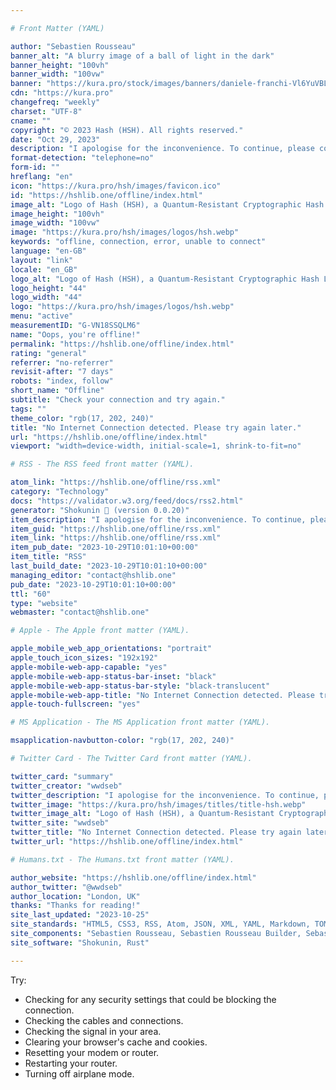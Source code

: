 ```yaml
---

# Front Matter (YAML)

author: "Sebastien Rousseau"
banner_alt: "A blurry image of a ball of light in the dark"
banner_height: "100vh"
banner_width: "100vw"
banner: "https://kura.pro/stock/images/banners/daniele-franchi-Vl6YuVBLEys.webp"
cdn: "https://kura.pro"
changefreq: "weekly"
charset: "UTF-8"
cname: ""
copyright: "© 2023 Hash (HSH). All rights reserved."
date: "Oct 29, 2023"
description: "I apologise for the inconvenience. To continue, please connect to a Wi-Fi network or enable cellular data"
format-detection: "telephone=no"
form-id: ""
hreflang: "en"
icon: "https://kura.pro/hsh/images/favicon.ico"
id: "https://hshlib.one/offline/index.html"
image_alt: "Logo of Hash (HSH), a Quantum-Resistant Cryptographic Hash Library"
image_height: "100vh"
image_width: "100vw"
image: "https://kura.pro/hsh/images/logos/hsh.webp"
keywords: "offline, connection, error, unable to connect"
language: "en-GB"
layout: "link"
locale: "en_GB"
logo_alt: "Logo of Hash (HSH), a Quantum-Resistant Cryptographic Hash Library"
logo_height: "44"
logo_width: "44"
logo: "https://kura.pro/hsh/images/logos/hsh.webp"
menu: "active"
measurementID: "G-VN18SSQLM6"
name: "Oops, you're offline!"
permalink: "https://hshlib.one/offline/index.html"
rating: "general"
referrer: "no-referrer"
revisit-after: "7 days"
robots: "index, follow"
short_name: "Offline"
subtitle: "Check your connection and try again."
tags: ""
theme_color: "rgb(17, 202, 240)"
title: "No Internet Connection detected. Please try again later."
url: "https://hshlib.one/offline/index.html"
viewport: "width=device-width, initial-scale=1, shrink-to-fit=no"

# RSS - The RSS feed front matter (YAML).

atom_link: "https://hshlib.one/offline/rss.xml"
category: "Technology"
docs: "https://validator.w3.org/feed/docs/rss2.html"
generator: "Shokunin 🦀 (version 0.0.20)"
item_description: "I apologise for the inconvenience. To continue, please connect to a Wi-Fi network or enable cellular data"
item_guid: "https://hshlib.one/offline/rss.xml"
item_link: "https://hshlib.one/offline/rss.xml"
item_pub_date: "2023-10-29T10:01:10+00:00"
item_title: "RSS"
last_build_date: "2023-10-29T10:01:10+00:00"
managing_editor: "contact@hshlib.one"
pub_date: "2023-10-29T10:01:10+00:00"
ttl: "60"
type: "website"
webmaster: "contact@hshlib.one"

# Apple - The Apple front matter (YAML).

apple_mobile_web_app_orientations: "portrait"
apple_touch_icon_sizes: "192x192"
apple-mobile-web-app-capable: "yes"
apple-mobile-web-app-status-bar-inset: "black"
apple-mobile-web-app-status-bar-style: "black-translucent"
apple-mobile-web-app-title: "No Internet Connection detected. Please try again later."
apple-touch-fullscreen: "yes"

# MS Application - The MS Application front matter (YAML).

msapplication-navbutton-color: "rgb(17, 202, 240)"

# Twitter Card - The Twitter Card front matter (YAML).

twitter_card: "summary"
twitter_creator: "wwdseb"
twitter_description: "I apologise for the inconvenience. To continue, please connect to a Wi-Fi network or enable cellular data"
twitter_image: "https://kura.pro/hsh/images/titles/title-hsh.webp"
twitter_image_alt: "Logo of Hash (HSH), a Quantum-Resistant Cryptographic Hash Library"
twitter_site: "wwdseb"
twitter_title: "No Internet Connection detected. Please try again later."
twitter_url: "https://hshlib.one/offline/index.html"

# Humans.txt - The Humans.txt front matter (YAML).

author_website: "https://hshlib.one/offline/index.html"
author_twitter: "@wwdseb"
author_location: "London, UK"
thanks: "Thanks for reading!"
site_last_updated: "2023-10-25"
site_standards: "HTML5, CSS3, RSS, Atom, JSON, XML, YAML, Markdown, TOML"
site_components: "Sebastien Rousseau, Sebastien Rousseau Builder, Sebastien Rousseau CLI, Sebastien Rousseau Templates, Sebastien Rousseau Themes"
site_software: "Shokunin, Rust"

---
```


Try:

- Checking for any security settings that could be blocking the connection.
- Checking the cables and connections.
- Checking the signal in your area.
- Clearing your browser's cache and cookies.
- Resetting your modem or router.
- Restarting your router.
- Turning off airplane mode.
